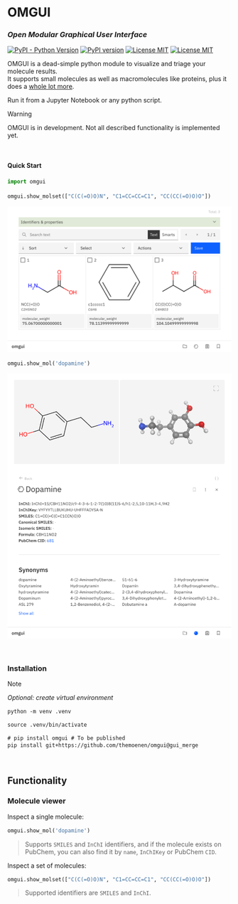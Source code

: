 # OMGUI

### _Open Modular Graphical User Interface_

[![PyPI - Python Version](https://img.shields.io/pypi/pyversions/omgui)](https://pypi.org/project/omgui/)
[![PyPI version](https://img.shields.io/pypi/v/omgui)](https://pypi.org/project/omgui/)
[![License MIT](https://img.shields.io/github/license/acceleratedscience/openad-toolkit)](https://opensource.org/licenses/MIT)
[![License MIT](https://img.shields.io/pypi/frameworkversions/jupyterlab/omgui)](https://jupyter.org/)

OMGUI is a dead-simple python module to visualize and triage your molecule results.  
It supports small molecules as well as macromolecules like proteins, plus it does a [whole lot more](#functionality).

Run it from a Jupyter Notebook or any python script.

> [!WARNING]  
> OMGUI is in development. Not all described functionality is implemented yet.

<br>

#### Quick Start

```python
import omgui

omgui.show_molset(["C(C(=O)O)N", "C1=CC=CC=C1", "CC(CC(=O)O)O"])
```

<kbd><img src="docs/assets/gui-molset.png" /></kbd>

```python
omgui.show_mol('dopamine')
```

<kbd><img src="docs/assets/gui-molecule.png" /></kbd>

<br>

### Installation

> [!NOTE]  
> _Optional: create virtual environment_
>
> ```shell
> python -m venv .venv
> ```
>
> ```shell
> source .venv/bin/activate
> ```

```shell
# pip install omgui # To be published
pip install git+https://github.com/themoenen/omgui@gui_merge
```

<!-- ```shell
yes | plotly_get_cxrome
``` -->

<br>

## Functionality

### Molecule viewer

Inspect a single molecule:

```python
omgui.show_mol('dopamine')
```

> Supports `SMILES` and `InChI` identifiers, and if the molecule exists on PubChem, you can also find it by `name`, `InChIKey` or PubChem `CID`.

Inspect a set of molecules:

```python
omgui.show_molset(["C(C(=O)O)N", "C1=CC=CC=C1", "CC(CC(=O)O)O"])
```

> Supported identifiers are `SMILES` and `InChI`.

<!-- source ../agenv/bin/activate -->

<!-- python -m test -->
